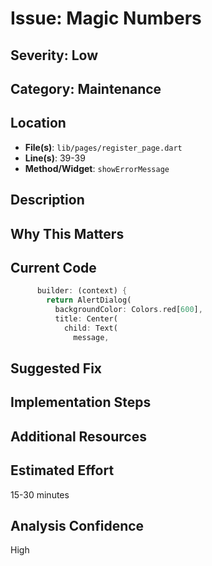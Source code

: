 # Issue: Magic Numbers

## Severity: Low

## Category: Maintenance

## Location
- **File(s)**: `lib/pages/register_page.dart`
- **Line(s)**: 39-39
- **Method/Widget**: `showErrorMessage`

## Description


## Why This Matters


## Current Code
```dart
      builder: (context) {
        return AlertDialog(
          backgroundColor: Colors.red[600],
          title: Center(
            child: Text(
              message,
```

## Suggested Fix


## Implementation Steps


## Additional Resources


## Estimated Effort
15-30 minutes

## Analysis Confidence
High
